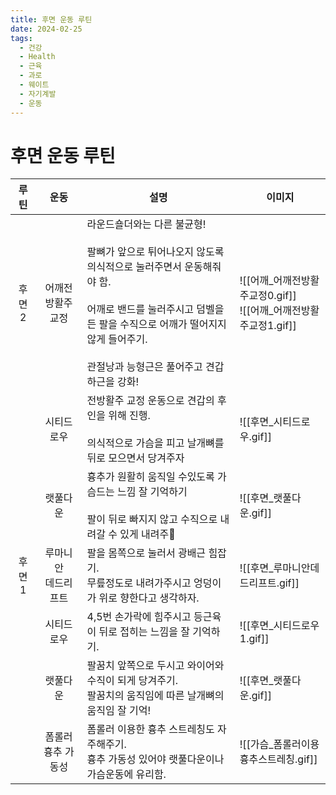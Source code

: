 ```yaml
---
title: 후면 운동 루틴
date: 2024-02-25
tags:
  - 건강
  - Health
  - 근육
  - 과로
  - 웨이트
  - 자기계발
  - 운동
---
```

# 후면 운동 루틴 

| 루틴 | 운동 | 설명 | 이미지 |
| :--: | :--: | ---- | ---- |
| 후면2 | 어깨전방활주<br>교정 | 라운드숄더와는 다른 불균형!<br><br>팔뼈가 앞으로 튀어나오지 않도록 의식적으로 눌러주면서 운동해줘야 함.<br><br>어깨로 밴드를 눌러주시고 덤벨을 든 팔을 수직으로 어깨가 떨어지지 않게 들어주기.<br><br>관절낭과 능형근은 풀어주고 견갑하근을 강화!<br> | ![[어깨_어깨전방활주교정0.gif]]<br>![[어깨_어깨전방활주교정1.gif]] |
|  | 시티드로우 | 전방활주 교정 운동으로 견갑의 후인을 위해 진행.<br><br>의식적으로 가슴을 피고 날개뼈를 뒤로 모으면서 당겨주자 | ![[후면_시티드로우.gif]] |
|  | 랫풀다운 | 흉추가 원활히 움직일 수있도록 가슴드는 느낌 잘 기억하기<br><br>팔이 뒤로 빠지지 않고 수직으로 내려갈 수 있게 내려주 | ![[후면_랫풀다운.gif]] |
| 후면1 | 루마니안<br>데드리프트 | 팔을 몸쪽으로 눌러서 광배근 힘잡기.<br>무릎정도로 내려가주시고 엉덩이가 위로 향한다고 생각하자. | ![[후면_루마니안데드리프트.gif]] |
|  | 시티드로우 | 4,5번 손가락에 힘주시고 등근육이 뒤로 접히는 느낌을 잘 기억하기. | ![[후면_시티드로우1.gif]] |
|  | 랫풀다운 | 팔꿈치 앞쪽으로 두시고 와이어와 수직이 되게 당겨주기.<br>팔꿈치의 움직임에 따른 날개뼈의 움직임 잘 기억! | ![[후면_랫풀다운.gif]] |
|  | 폼롤러 흉추 가동성 | 폼롤러 이용한 흉추 스트레칭도 자주해주기.<br>흉추 가동성 있어야 랫풀다운이나 가슴운동에 유리함. | ![[가슴_폼롤러이용흉추스트레칭.gif]] |



